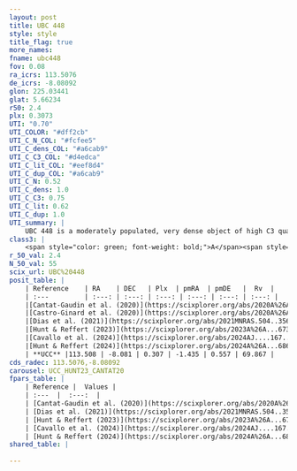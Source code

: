 ```yaml
---
layout: post
title: UBC 448
style: style
title_flag: true
more_names: 
fname: ubc448
fov: 0.08
ra_icrs: 113.5076
de_icrs: -8.08092
glon: 225.03441
glat: 5.66234
r50: 2.4
plx: 0.3073
UTI: "0.70"
UTI_COLOR: "#dff2cb"
UTI_C_N_COL: "#fcfee5"
UTI_C_dens_COL: "#a6cab9"
UTI_C_C3_COL: "#d4edca"
UTI_C_lit_COL: "#eef8d4"
UTI_C_dup_COL: "#a6cab9"
UTI_C_N: 0.52
UTI_C_dens: 1.0
UTI_C_C3: 0.75
UTI_C_lit: 0.62
UTI_C_dup: 1.0
UTI_summary: |
    UBC 448 is a moderately populated, very dense object of high C3 quality. It is moderately studied in the literature.
class3: |
    <span style="color: green; font-weight: bold;">A</span><span style="color: #FFC300; font-weight: bold;">B</span>
r_50_val: 2.4
N_50_val: 55
scix_url: UBC%20448
posit_table: |
    | Reference    | RA    | DEC   | Plx  | pmRA  | pmDE   |  Rv  |
    | :---         | :---: | :---: | :---: | :---: | :---: | :---: |
    |[Cantat-Gaudin et al. (2020)](https://scixplorer.org/abs/2020A%26A...640A...1C) | 113.508 | -8.089 | 0.304 | -1.429 | 0.568 | -- |
    |[Castro-Ginard et al. (2020)](https://scixplorer.org/abs/2020A%26A...635A..45C) | 113.52 | -8.08 | 0.3 | -1.406 | 0.577 | -- |
    |[Dias et al. (2021)](https://scixplorer.org/abs/2021MNRAS.504..356D) | 113.519 | -8.08 | 0.269 | -1.396 | 0.583 | -- |
    |[Hunt & Reffert (2023)](https://scixplorer.org/abs/2023A%26A...673A.114H) | 113.517 | -8.073 | 0.297 | -1.427 | 0.539 | 69.862 |
    |[Cavallo et al. (2024)](https://scixplorer.org/abs/2024AJ....167...12C) | 113.507 | -8.081 | 0.296 | -- | -- | -- |
    |[Hunt & Reffert (2024)](https://scixplorer.org/abs/2024A%26A...686A..42H) | 113.517 | -8.073 | 0.297 | -1.427 | 0.539 | 69.862 |
    | **UCC** |113.508 | -8.081 | 0.307 | -1.435 | 0.557 | 69.867 | 
cds_radec: 113.5076,-8.08092
carousel: UCC_HUNT23_CANTAT20
fpars_table: |
    | Reference |  Values |
    | :---  |  :---:  |
    | [Cantat-Gaudin et al. (2020)](https://scixplorer.org/abs/2020A%26A...640A...1C) | `AVNN=0.3, DMNN=12.49, AgeNN=8.46` |
    | [Dias et al. (2021)](https://scixplorer.org/abs/2021MNRAS.504..356D) | `Av=0.58, Dist=2988, logage=8.582, [Fe/H]=-0.097` |
    | [Hunt & Reffert (2023)](https://scixplorer.org/abs/2023A%26A...673A.114H) | `AV50=0.257, diffAV50=0.865, MOD50=12.372, logAge50=8.562` |
    | [Cavallo et al. (2024)](https://scixplorer.org/abs/2024AJ....167...12C) | `AV50=0.87, dMod50=12.19, logAge50=8.67, [Fe/H]50=-0.57` |
    | [Hunt & Reffert (2024)](https://scixplorer.org/abs/2024A%26A...686A..42H) | `MassJ=177.287` |
shared_table: |
    
---
```

